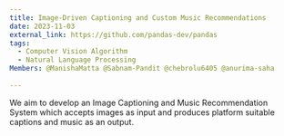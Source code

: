 ```yaml
---
title: Image-Driven Captioning and Custom Music Recommendations
date: 2023-11-03
external_link: https://github.com/pandas-dev/pandas
tags:
  - Computer Vision Algorithm
  - Natural Language Processing
Members: @ManishaMatta @Sabnam-Pandit @chebrolu6405 @anurima-saha
  
---
```


We aim to develop an Image Captioning and Music Recommendation System which accepts images as input and produces platform suitable captions and music as an output. 

<!--more-->
